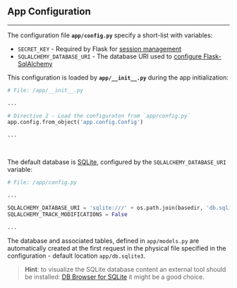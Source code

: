 ## App Configuration
---

The configuration file **`app/config.py`** specify a short-list with variables:

- `SECRET_KEY` - Required by Flask for [session management](https://flask.palletsprojects.com/en/1.1.x/quickstart/#sessions)
- `SQLALCHEMY_DATABASE_URI` - The database URI used to [configure Flask-SqlAlchemy](https://flask-sqlalchemy.palletsprojects.com/en/2.x/config/#configuration)

This configuration is loaded by **`app/__init__.py`** during the app initialization:

```python
# File: /app/__init__.py

...

# Directive 2 - Load the configuraton from `app/config.py`
app.config.from_object('app.config.Config')

...

```

<br />

The default database is [SQLite](https://www.sqlite.org/), configured by the `SQLALCHEMY_DATABASE_URI` variable:

```python
# File: /app/config.py

...

SQLALCHEMY_DATABASE_URI = 'sqlite:///' + os.path.join(basedir, 'db.sqlite3')
SQLALCHEMY_TRACK_MODIFICATIONS = False

...

```

The database and associated tables, defined in `app/models.py` are automatically created at the first request in the physical file specified in the configuration - default location `app/db.sqlite3`.

> **Hint**: to visualize the SQLite database content an external tool should be installed: [DB Browser for SQLite](https://sqlitebrowser.org/) it might be a good choice.

<br />
